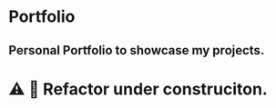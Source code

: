 # Portfolio
## Personal Portfolio to showcase my projects.

<!-- https://rodrigogollo.github.io/portfolio/ -->

# :warning: :construction: Refactor under construciton. 
